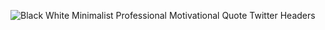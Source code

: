 ![Black White Minimalist Professional Motivational Quote Twitter Headers](https://github.com/millerjovon1/millerjovon1/assets/130570205/bec8cab0-675e-4528-8c5f-cd2776c1eadb)
